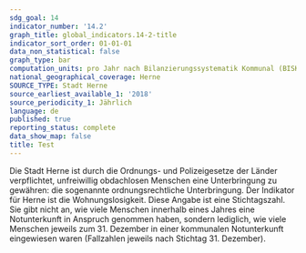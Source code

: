 ```yaml
---
sdg_goal: 14
indicator_number: '14.2'
graph_title: global_indicators.14-2-title
indicator_sort_order: 01-01-01
data_non_statistical: false
graph_type: bar
computation_units: pro Jahr nach Bilanzierungssystematik Kommunal (BISKO) (in 1.000 Tonnen)
national_geographical_coverage: Herne
SOURCE_TYPE: Stadt Herne
source_earliest_available_1: '2018'
source_periodicity_1: Jährlich
language: de
published: true
reporting_status: complete
data_show_map: false
title: Test
---
```

Die Stadt Herne ist durch die Ordnungs- und Polizeigesetze der Länder verpflichtet, unfreiwillig obdachlosen Menschen eine Unterbringung zu gewähren: die sogenannte ordnungsrechtliche Unterbringung. Der Indikator für Herne ist die Wohnungslosigkeit. Diese Angabe ist eine Stichtagszahl. Sie gibt nicht an, wie viele Menschen innerhalb eines Jahres eine Notunterkunft in Anspruch genommen haben, sondern lediglich, wie viele Menschen jeweils zum 31. Dezember in einer kommunalen Notunterkunft eingewiesen waren (Fallzahlen jeweils nach Stichtag 31. Dezember). <br>
